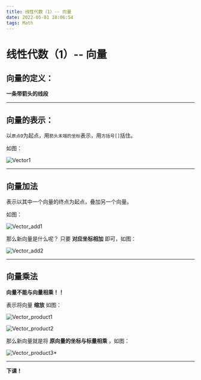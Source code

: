 ```yaml
---
title: 线性代数（1）-- 向量
date: 2022-05-01 18:06:54
tags: Math
---
```


# 线性代数（1）-- 向量

## 向量的定义：

__一条带箭头的线段__

---

## 向量的表示：

以`原点O`为起点，用`箭头末端的坐标`表示，用`方括号[]`括住。

如图：

![Vector1](https://s1.328888.xyz/2022/05/01/AwCHd.jpg)

---

## 向量加法

表示以其中一个向量的终点为起点，叠加另一个向量。

如图：

![Vector_add1](https://s1.328888.xyz/2022/05/01/Aw7r4.jpg)

那么新向量是什么呢？
只要 __对应坐标相加__ 即可，如图：

![Vector_add2](https://s1.328888.xyz/2022/05/01/Awmk7.jpg)

---

## 向量乘法

__向量不能与向量相乘！！__

表示将向量 __缩放__ 
如图：

![Vector_product1](https://s1.328888.xyz/2022/05/01/AwOmC.jpg)

![Vector_product2](https://s1.328888.xyz/2022/05/01/Awaog.jpg)

那么新向量就是将 __原向量的坐标与标量相乘__ ，如图：

![Vector_product3*](https://s1.328888.xyz/2022/05/01/AwE7v.jpg)

---

__下课！__

